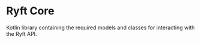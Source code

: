# Ryft Core

Kotlin library containing the required models and classes for interacting with the Ryft API.